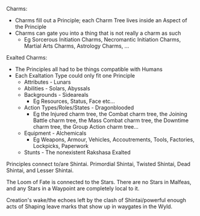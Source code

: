 Charms:
- Charms fill out a Principle; each Charm Tree lives inside an Aspect of the Principle
- Charms can gate you into a thing that is not really a charm as such
  - Eg Sorcerous Initiation Charms, Necromantic Initiation Charms, Martial Arts Charms, Astrology Charms, ...

Exalted Charms:
- The Principles all had to be things compatible with Humans
- Each Exaltation Type could only fit one Principle
  - Attributes - Lunars
  - Abilities - Solars, Abyssals
  - Backgrounds - Sideareals
    - Eg Resources, Status, Face etc...
  - Action Types/Roles/States - Dragonblooded
    - Eg the Injured charm tree, the Combat charm tree, the Joining Battle charm tree, the Mass Combat charm tree, the Downtime charm tree, the Group Action charm tree...
  - Equipment - Alchemicals
    - Eg Weapons, Armour, Vehicles, Accoutrements, Tools, Factories, Lockpicks, Paperwork
  - Stunts - The nonexistent Rakshasa Exalted

Principles connect to/are Shintai. Primordial Shintai, Twisted Shintai, Dead Shintai, and Lesser Shintai.

The Loom of Fate is connected to the Stars. There are no Stars in Malfeas, and any Stars in a Waypoint are completely local to it.

Creation's wake/the echoes left by the clash of Shintai/powerful enough acts of Shaping leave marks that show up in waygates in the Wyld.
